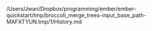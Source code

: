 /Users/Jwan/Dropbox/programming/ember/ember-quickstart/tmp/broccoli_merge_trees-input_base_path-MAFXTYUN.tmp/1/History.md